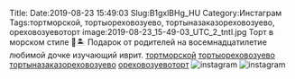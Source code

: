 Title:
Date:2019-08-23 15:49:03
Slug:B1gxlBHg_HU
Category:Инстаграм
Tags:тортморской, тортыореховозуево, тортыназаказореховозуево, ореховозуевоторт
image:2019-08-23_15-49-03_UTC_2_tntl.jpg
Торт в морском стиле 🌊🏝 Подарок от родителей  на  восемнадцатилетие любимой дочке изучающий иврит. 
[тортморской]({tag}тортморской) [тортыореховозуево]({tag}тортыореховозуево) [тортыназаказореховозуево]({tag}тортыназаказореховозуево) [ореховозуевоторт]({tag}ореховозуевоторт)
![instagram]({attach}images/2019-08-23_15-49-03_UTC_2.jpg)
![instagram]({attach}images/2019-08-23_15-49-03_UTC_1.jpg)
